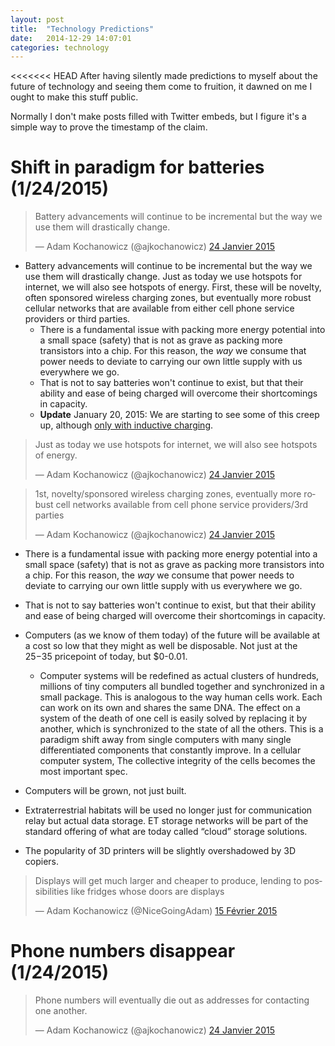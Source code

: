 ```yaml
---
layout: post
title:  "Technology Predictions"
date:   2014-12-29 14:07:01
categories: technology
---
```


<<<<<<< HEAD
After having silently made predictions to myself about the future of technology and seeing them come to fruition, it dawned
on me I ought to make this stuff public.

Normally I don't make posts filled with Twitter embeds, but I figure it's a simple way to prove the timestamp of the claim.

# Shift in paradigm for batteries (1/24/2015)

<blockquote class="twitter-tweet" lang="fr"><p>Battery advancements will continue to be incremental but the way we use them will drastically change.</p>&mdash; Adam Kochanowicz (@ajkochanowicz) <a href="https://twitter.com/ajkochanowicz/status/559018043985395712">24 Janvier 2015</a></blockquote>

- Battery advancements will continue to be incremental but the way we use them will drastically change. Just as today we use hotspots for internet, we will also see hotspots of energy. First, these will be novelty, often sponsored wireless charging zones, but eventually more robust cellular networks that are available from either cell phone service providers or third parties. 
  - There is a fundamental issue with packing more energy potential into a small space (safety) that is not as grave as packing more transistors into a chip. For this reason, the *way* we consume that power needs to deviate to carrying our own little supply with us everywhere we go.
  - That is not to say batteries won't continue to exist, but that their ability and ease of being charged will overcome their shortcomings in capacity.
  - **Update** January 20, 2015: We are starting to see some of this creep up, although [only with inductive charging](http://thenextweb.com/uk/2015/01/20/starbucks-starts-wireless-charging-pilot-uk/).

<blockquote class="twitter-tweet" lang="fr"><p>Just as today we use hotspots for internet, we will also see hotspots of energy.</p>&mdash; Adam Kochanowicz (@ajkochanowicz) <a href="https://twitter.com/ajkochanowicz/status/559018245534265345">24 Janvier 2015</a></blockquote>
<blockquote class="twitter-tweet" lang="fr"><p>1st, novelty/sponsored wireless charging zones, eventually more robust cell networks available from cell phone service providers/3rd parties</p>&mdash; Adam Kochanowicz (@ajkochanowicz) <a href="https://twitter.com/ajkochanowicz/status/559018628826562560">24 Janvier 2015</a></blockquote>

- There is a fundamental issue with packing more energy potential into a small space (safety) that is not as grave as packing more transistors into a chip. For this reason, the *way* we consume that power needs to deviate to carrying our own little supply with us everywhere we go.
- That is not to say batteries won't continue to exist, but that their ability and ease of being charged will overcome their shortcomings in capacity.

- Computers (as we know of them today) of the future will be available at a cost so low that they might as well be disposable. Not just at the $25-$35 pricepoint of today, but $0-0.01.
  - Computer systems will be redefined as actual clusters of hundreds, millions of tiny computers all bundled together and synchronized in a small package. This is analogous to the way human cells work. Each can work on its own and shares the same DNA. The effect on a system of the death of one cell is easily solved by replacing it by another, which is synchronized to the state of all the others. This is a paradigm shift away from single computers with many single differentiated components that constantly improve. In a cellular computer system, The collective integrity of the cells becomes the most important spec.
- Computers will be grown, not just built.
- Extraterrestrial habitats will be used no longer just for communication relay but actual data storage. ET storage networks will be part of the standard offering of what are today called “cloud” storage solutions.
- The popularity of 3D printers will be slightly overshadowed by 3D copiers.

<blockquote class="twitter-tweet" lang="fr"><p>Displays will get much larger and cheaper to produce, lending to possibilities like fridges whose doors are displays</p>&mdash; Adam Kochanowicz (@NiceGoingAdam) <a href="https://twitter.com/NiceGoingAdam/status/567044410370969600">15 Février 2015</a></blockquote>

# Phone numbers disappear (1/24/2015)

<blockquote class="twitter-tweet" lang="fr"><p>Phone numbers will eventually die out as addresses for contacting one another.</p>&mdash; Adam Kochanowicz (@ajkochanowicz) <a href="https://twitter.com/ajkochanowicz/status/559017523757481984">24 Janvier 2015</a></blockquote>

<script async src="//platform.twitter.com/widgets.js" charset="utf-8"></script>
